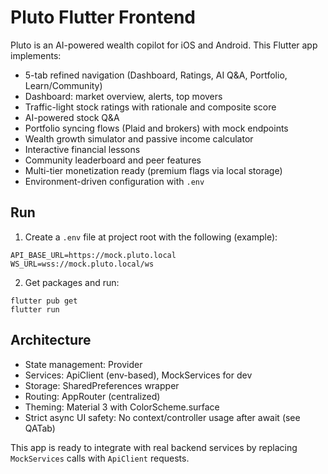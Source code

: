 # Pluto Flutter Frontend

Pluto is an AI-powered wealth copilot for iOS and Android. This Flutter app implements:
- 5-tab refined navigation (Dashboard, Ratings, AI Q&A, Portfolio, Learn/Community)
- Dashboard: market overview, alerts, top movers
- Traffic-light stock ratings with rationale and composite score
- AI-powered stock Q&A
- Portfolio syncing flows (Plaid and brokers) with mock endpoints
- Wealth growth simulator and passive income calculator
- Interactive financial lessons
- Community leaderboard and peer features
- Multi-tier monetization ready (premium flags via local storage)
- Environment-driven configuration with `.env`

## Run

1. Create a `.env` file at project root with the following (example):
```
API_BASE_URL=https://mock.pluto.local
WS_URL=wss://mock.pluto.local/ws
```
2. Get packages and run:
```
flutter pub get
flutter run
```

## Architecture

- State management: Provider
- Services: ApiClient (env-based), MockServices for dev
- Storage: SharedPreferences wrapper
- Routing: AppRouter (centralized)
- Theming: Material 3 with ColorScheme.surface
- Strict async UI safety: No context/controller usage after await (see QATab)

This app is ready to integrate with real backend services by replacing `MockServices` calls with `ApiClient` requests.

